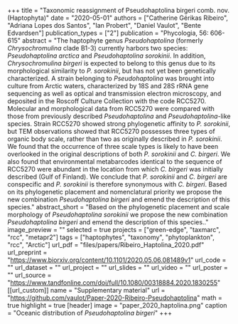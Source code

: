 +++
title = "Taxonomic reassignment of Pseudohaptolina birgeri comb. nov. (Haptophyta)"
date = "2020-05-01"
authors = ["Catherine Gérikas Ribeiro", "Adriana Lopes dos Santos", "Ian Probert", "Daniel Vaulot", "Bente Edvardsen"]
publication_types = ["2"]
publication = "Phycologia, 56: 606-615"
abstract = "The haptophyte genus *Pseudohaptolina* (formerly *Chrysochromulina* clade B1-3) currently harbors two species: *Pseudohaptolina arctica* and *Pseudohaptolina sorokinii*. In addition,  *Chrysochromulina birgeri* is expected to belong to this genus due to its morphological similarity to *P. sorokinii*, but has not yet been genetically characterized. A strain belonging to *Pseudohaptolina* was brought into culture from Arctic waters, characterized by 18S and 28S rRNA gene sequencing as well as optical and transmission electron microscopy, and deposited in the Roscoff Culture Collection with the code RCC5270. Molecular and morphological data from RCC5270 were compared with those from previously described *Pseudohaptolina* and *Pseudohaptolina*-like species. Strain RCC5270 showed strong phylogenetic affinity to *P. sorokinii*, but TEM observations showed that RCC5270 possesses three types of organic body scale, rather than two as originally described in *P. sorokinii*. We found that the occurrence of three scale types is likely to have been overlooked in the original descriptions of both *P. sorokinii* and *C. birgeri*. We also found that environmental metabarcodes identical to the sequence of RCC5270 were abundant in the location from which *C. birgeri* was initially described (Gulf of Finland). We conclude that *P. sorokinii* and *C. birgeri* are conspecific and *P. sorokinii* is therefore synonymous with *C. birgeri*. Based on its phylogenetic placement and nomenclatural priority we propose the new combination *Pseudohaptolina birgeri* and emend the description of this species."
abstract_short = "Based on the phylogenetic placement and scale morphology of *Pseudohaptolina sorokinii* we propose the new combination *Pseudohaptolina birgeri* and emend the description of this species.."
image_preview = ""
selected = true
projects = ["green-edge", "taxmarc", "rcc", "metapr2"]
tags = ["haptophytes", "taxonomy", "phytoplankton", "rcc", "Arctic"]
url_pdf = "files/papers/Ribeiro_Haptolina_2020.pdf"
url_preprint = "https://www.biorxiv.org/content/10.1101/2020.05.06.081489v1"
url_code = ""
url_dataset = ""
url_project = ""
url_slides = ""
url_video = ""
url_poster = ""
url_source = "https://www.tandfonline.com/doi/full/10.1080/00318884.2020.1830255"
[[url_custom]]
    name = "Supplementary material"
    url = "https://github.com/vaulot/Paper-2020-Ribeiro-Pseudohaptolina"
math = true
highlight = true
[header]
image = "paper_2020_haptolina.png"
caption = "Oceanic distribution of *Pseudohaptolina birgeri*"
+++
